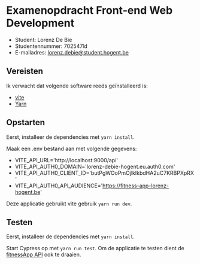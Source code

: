 # Examenopdracht Front-end Web Development

- Student: Lorenz De Bie
- Studentennummer: 702547ld
- E-mailadres: lorenz.debie@student.hogent.be

## Vereisten

Ik verwacht dat volgende software reeds geïnstalleerd is:

- [vite](https://vitejs.dev)
- [Yarn](https://yarnpkg.com)


## Opstarten
 Eerst, installeer de dependencies met <code>yarn install</code>.
 
 Maak een .env bestand aan met volgende gegevens:
 - VITE_API_URL='http://localhost:9000/api'
 - VITE_API_AUTH0_DOMAIN='lorenz-debie-hogent.eu.auth0.com'
 - VITE_API_AUTH0_CLIENT_ID='butPgWOoPmOjlkIkbdHA2uC7KRBPXpRX'
 - VITE_API_AUTH0_API_AUDIENCE='https://fitness-app-lorenz-hogent.be'

 Deze applicatie gebruikt vite gebruik <code>yarn run dev</code>.



## Testen
  Eerst, installeer de dependencies met <code>yarn install</code>.
  
  Start Cypress op met <code>yarn run test</code>.
  Om de applicatie te testen dient de <a href="https://github.com/Web-IV/2223-webservices-Lorenzdebie">fitnessApp API</a> ook te draaien.
